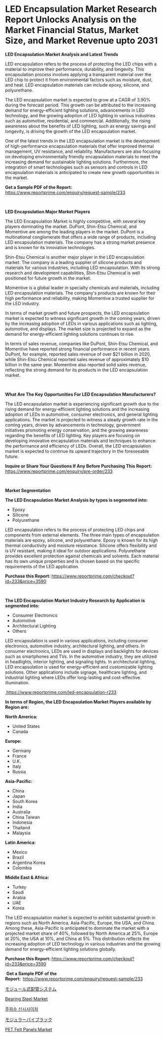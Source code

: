 <p><h1>LED Encapsulation Market Research Report Unlocks Analysis on the Market Financial Status, Market Size, and Market Revenue upto 2031</h1></p><p><strong>LED Encapsulation Market Analysis and Latest Trends</strong></p>
<p><p>LED encapsulation refers to the process of protecting the LED chips with a material to improve their performance, durability, and longevity. This encapsulation process involves applying a transparent material over the LED chip to protect it from environmental factors such as moisture, dust, and heat. LED encapsulation materials can include epoxy, silicone, and polyurethane.</p><p>The LED encapsulation market is expected to grow at a CAGR of 3.90% during the forecast period. This growth can be attributed to the increasing demand for energy-efficient lighting solutions, advancements in LED technology, and the growing adoption of LED lighting in various industries such as automotive, residential, and commercial. Additionally, the rising awareness about the benefits of LED lighting, such as energy savings and longevity, is driving the growth of the LED encapsulation market.</p><p>One of the latest trends in the LED encapsulation market is the development of high-performance encapsulation materials that offer improved thermal management, UV resistance, and reliability. Manufacturers are also focusing on developing environmentally friendly encapsulation materials to meet the increasing demand for sustainable lighting solutions. Furthermore, the integration of smart technologies such as sensors and controls in LED encapsulation materials is anticipated to create new growth opportunities in the market.</p></p>
<p><strong>Get a Sample PDF of the Report:&nbsp;</strong> <a href="https://www.reportprime.com/enquiry/request-sample/233">https://www.reportprime.com/enquiry/request-sample/233</a></p>
<p>&nbsp;</p>
<p><strong>LED Encapsulation Major Market Players</strong></p>
<p><p>The LED Encapsulation Market is highly competitive, with several key players dominating the market. DuPont, Shin-Etsu Chemical, and Momentive are among the leading players in the market. DuPont is a multinational conglomerate that offers a wide range of products, including LED encapsulation materials. The company has a strong market presence and is known for its innovative technologies.</p><p>Shin-Etsu Chemical is another major player in the LED encapsulation market. The company is a leading supplier of silicone products and materials for various industries, including LED encapsulation. With its strong research and development capabilities, Shin-Etsu Chemical is well positioned for future growth in the market.</p><p>Momentive is a global leader in specialty chemicals and materials, including LED encapsulation materials. The company's products are known for their high performance and reliability, making Momentive a trusted supplier for the LED industry.</p><p>In terms of market growth and future prospects, the LED encapsulation market is expected to witness significant growth in the coming years, driven by the increasing adoption of LEDs in various applications such as lighting, automotive, and displays. The market size is projected to expand as the demand for energy-efficient lighting solutions continues to rise.</p><p>In terms of sales revenue, companies like DuPont, Shin-Etsu Chemical, and Momentive have reported strong financial performance in recent years. DuPont, for example, reported sales revenue of over $21 billion in 2020, while Shin-Etsu Chemical reported sales revenue of approximately $10 billion in the same year. Momentive also reported solid sales revenue, reflecting the strong demand for its products in the LED encapsulation market.</p></p>
<p>&nbsp;</p>
<p><strong>What Are The Key Opportunities For LED Encapsulation Manufacturers?</strong></p>
<p><p>The LED encapsulation market is experiencing significant growth due to the rising demand for energy-efficient lighting solutions and the increasing adoption of LEDs in automotive, consumer electronics, and general lighting applications. The market is projected to witness a steady growth rate in the coming years, driven by advancements in technology, government initiatives promoting energy conservation, and the growing awareness regarding the benefits of LED lighting. Key players are focusing on developing innovative encapsulation materials and techniques to enhance the performance and efficiency of LEDs. Overall, the LED encapsulation market is expected to continue its upward trajectory in the foreseeable future.</p></p>
<p><strong>Inquire or Share Your Questions If Any Before Purchasing This Report:</strong> <a href="https://www.reportprime.com/enquiry/pre-order/233">https://www.reportprime.com/enquiry/pre-order/233</a></p>
<p>&nbsp;</p>
<p><strong>Market Segmentation</strong></p>
<p><strong>The LED Encapsulation Market Analysis by types is segmented into:</strong></p>
<p><ul><li>Epoxy</li><li>Silicone</li><li>Polyurethane</li></ul></p>
<p><p>LED encapsulation refers to the process of protecting LED chips and components from external elements. The three main types of encapsulation materials are epoxy, silicone, and polyurethane. Epoxy is known for its high thermal conductivity and moisture resistance. Silicone offers flexibility and is UV resistant, making it ideal for outdoor applications. Polyurethane provides excellent protection against chemicals and solvents. Each material has its own unique properties and is chosen based on the specific requirements of the LED application.</p></p>
<p><strong>Purchase this Report:&nbsp;</strong><a href="https://www.reportprime.com/checkout?id=233&price=3590">https://www.reportprime.com/checkout?id=233&price=3590</a></p>
<p>&nbsp;</p>
<p><strong>The LED Encapsulation Market Industry Research by Application is segmented into:</strong></p>
<p><ul><li>Consumer Electronics</li><li>Automotive</li><li>Architectural Lighting</li><li>Others</li></ul></p>
<p><p>LED encapsulation is used in various applications, including consumer electronics, automotive industry, architectural lighting, and others. In consumer electronics, LEDs are used in displays and backlights for devices such as smartphones and TVs. In the automotive industry, they are utilized in headlights, interior lighting, and signaling lights. In architectural lighting, LED encapsulation is used for energy-efficient and customizable lighting solutions. Other applications include signage, healthcare lighting, and industrial lighting where LEDs offer long-lasting and cost-effective illumination.</p></p>
<p><a href="https://www.reportprime.com/led-encapsulation-r233">&nbsp;https://www.reportprime.com/led-encapsulation-r233</a></p>
<p><strong>In terms of Region, the LED Encapsulation Market Players available by Region are:</strong></p>
<p>
    <p> <strong> North America: </strong>
        <ul>
            <li>United States</li>
            <li>Canada</li>
        </ul>
        </p> 
    <p> <strong> Europe: </strong>
        <ul>
            <li>Germany</li>
            <li>France</li>
            <li>U.K.</li>
            <li>Italy</li>
            <li>Russia</li>
        </ul>
        </p> 
    <p> <strong> Asia-Pacific: </strong>
        <ul>
            <li>China</li>
            <li>Japan</li>
            <li>South Korea</li>
            <li>India</li>
            <li>Australia</li>
            <li>China Taiwan</li>
            <li>Indonesia</li>
            <li>Thailand</li>
            <li>Malaysia</li>
        </ul>
        </p> 
    <p> <strong> Latin America: </strong>
        <ul>
            <li>Mexico</li>
            <li>Brazil</li>
            <li>Argentina Korea</li>
            <li>Colombia</li>
        </ul>
        </p> 
    <p> <strong> Middle East & Africa: </strong>
        <ul>
            <li>Turkey</li>
            <li>Saudi</li>
            <li>Arabia</li>
            <li>UAE</li>
            <li>Korea</li>
        </ul>
    </p>
    </p>
<p><p>The LED encapsulation market is expected to exhibit substantial growth in regions such as North America, Asia-Pacific, Europe, the USA, and China. Among these, Asia-Pacific is anticipated to dominate the market with a projected market share of 40%, followed by North America at 25%, Europe at 20%, the USA at 10%, and China at 5%. This distribution reflects the increasing adoption of LED technology in various industries and the growing demand for energy-efficient lighting solutions globally.</p></p>
<p><strong>Purchase this Report: </strong><a href="https://www.reportprime.com/checkout?id=233&price=3590">https://www.reportprime.com/checkout?id=233&price=3590</a></p>
<p>&nbsp;<strong>Get a Sample PDF of the Report:&nbsp;&nbsp;</strong><a href="https://www.reportprime.com/enquiry/request-sample/233">https://www.reportprime.com/enquiry/request-sample/233</a></p>
<p><strong></strong></p>
<p><p><a href="https://github.com/JerelSchulit20231/Market-Research-Report-List-1/blob/main/577278969885.md">モジュール式配管システム</a></p><p><a href="https://github.com/nancykennedykellievqfqt2/Market-Research-Report-List-2/blob/main/bearing-steel-market.md">Bearing Steel Market</a></p><p><a href="https://github.com/durgin521/Market-Research-Report-List-1/blob/main/164050467373.md">주파수 신시사이저</a></p><p><a href="https://github.com/NovaStamm2023/Market-Research-Report-List-1/blob/main/565438869884.md">モジュラーパイプラック</a></p><p><a href="https://github.com/seekum/Market-Research-Report-List-2/blob/main/pet-felt-panels-market.md">PET Felt Panels Market</a></p></p>